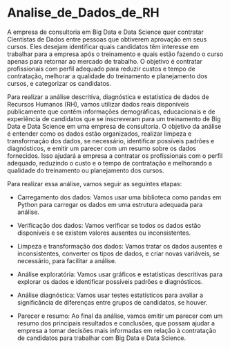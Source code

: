# Analise_de_Dados_de_RH

A empresa de consultoria em Big Data e Data Science quer contratar Cientistas de Dados entre pessoas que obtiverem aprovação em seus cursos. Eles desejam identificar quais candidatos têm interesse em trabalhar para a empresa após o treinamento e quais estão fazendo o curso apenas para retornar ao mercado de trabalho. O objetivo é contratar profissionais com perfil adequado para reduzir custos e tempo de contratação, melhorar a qualidade do treinamento e planejamento dos cursos, e categorizar os candidatos.

Para realizar a análise descritiva, diagnóstica e estatística de dados de Recursos Humanos (RH), vamos utilizar dados reais disponíveis publicamente que contêm informações demográficas, educacionais e de experiência de candidatos que se inscreveram para um treinamento de Big Data e Data Science em uma empresa de consultoria.
O objetivo da análise é entender como os dados estão organizados, realizar limpeza e transformação dos dados, se necessário, identificar possíveis padrões e diagnósticos, e emitir um parecer com um resumo sobre os dados fornecidos. Isso ajudará a empresa a contratar os profissionais com o perfil adequado, reduzindo o custo e o tempo de contratação e melhorando a qualidade do treinamento ou planejamento dos cursos.

Para realizar essa análise, vamos seguir as seguintes etapas:

- Carregamento dos dados: Vamos usar uma biblioteca como pandas em Python para carregar os dados em uma estrutura adequada para análise.

- Verificação dos dados: Vamos verificar se todos os dados estão disponíveis e se existem valores ausentes ou inconsistentes.

- Limpeza e transformação dos dados: Vamos tratar os dados ausentes e inconsistentes, converter os tipos de dados, e criar novas variáveis, se necessário, para facilitar a análise.

- Análise exploratória: Vamos usar gráficos e estatísticas descritivas para explorar os dados e identificar possíveis padrões e diagnósticos.

- Análise diagnóstica: Vamos usar testes estatísticos para avaliar a significância de diferenças entre grupos de candidatos, se houver.

- Parecer e resumo: Ao final da análise, vamos emitir um parecer com um resumo dos principais resultados e conclusões, que possam ajudar a empresa a tomar decisões mais informadas em relação à contratação de candidatos para trabalhar com Big Data e Data Science.

